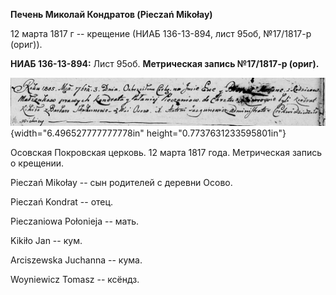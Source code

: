 **Печень Миколай Кондратов (Pieczań Mikołay)**

12 марта 1817 г -- крещение (НИАБ 136-13-894, лист 95об, №17/1817-р
(ориг)).

**НИАБ 136-13-894:** Лист 95об. **Метрическая запись №17/1817-р
(ориг).**

![](./media/2556991bf9ff1c1afbfa687614171d4392556e76.png){width="6.496527777777778in"
height="0.7737631233595801in"}

Осовская Покровская церковь. 12 марта 1817 года. Метрическая запись о
крещении.

Pieczań Mikołay -- сын родителей с деревни Осовo.

Pieczań Kondrat -- отец.

Pieczaniowa Połonieja -- мать.

Kikiło Jan -- кум.

Arciszewska Juchanna -- кума.

Woyniewicz Tomasz -- ксёндз.
